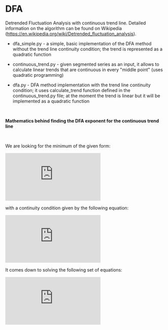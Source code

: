 # DFA

Detrended Fluctuation Analysis with continuous trend line.
Detailed information on the algorithm can be found on Wikipedia (https://en.wikipedia.org/wiki/Detrended_fluctuation_analysis).

* dfa_simple.py - a simple, basic implementation of the DFA method without the trend line continuity condition; the trend is represented as a quadratic function

* continuous_trend.py - given segmented series as an input, it allows to calculate linear trends that are continuous in every "middle point" (uses quadratic programming)

* dfa.py - DFA method implementation with the trend line continuity condition; it uses calculate_trend function defined in the continuous_trend.py file; at the moment the trend is linear but it will be implemented as a quadratic function

<br>

<b>Mathematics behind finding the DFA exponent for the continuous trend line</b>

<br>

We are looking for the minimum of the given form:


![form](http://latex.codecogs.com/png.latex?%5Cdpi%7B150%7D%20F%20%3D%20%5Cfrac%7B1%7D%7B2%7Dp%5ETQp%20&plus;%20c%5ETp)

with a continuity condition given by the following equation:

![condition](http://latex.codecogs.com/png.latex?%5Cdpi%7B150%7D%20Ep%20%3D%20d)

It comes down to solving the following set of equations:

![equations](http://latex.codecogs.com/png.latex?%5Cdpi%7B150%7D%20%5Cbegin%7Bbmatrix%7D%20Q%20%26%20E%5ET%20%5C%5C%20E%20%26%200%20%5Cend%7Bbmatrix%7D%20%5Cbegin%7Bbmatrix%7D%20p%20%5C%5C%20%5Clambda%20%5Cend%7Bbmatrix%7D%20%3D%20%5Cbegin%7Bbmatrix%7D%20-c%20%5C%5C%20d%20%5Cend%7Bbmatrix%7D)

